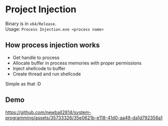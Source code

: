 # Project Injection

Binary is in `x64/Release`. <br>
Usage: `Process Injection.exe <process name>`

## How process injection works
- Get handle to process
- Allocate buffer in process memories with proper permissions
- Inject shellcode to buffer
- Create thread and run shellcode

Simple as that :D

## Demo

https://github.com/newball2814/system-programming/assets/35733326/35e0621b-e118-41d0-aa49-da1d792356a1

